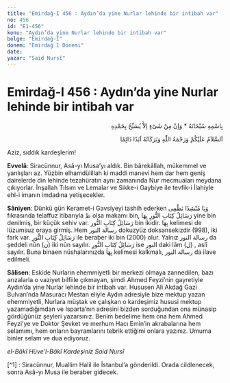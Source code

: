 ```yaml
---
title: "Emirdağ-I 456 : Aydın’da yine Nurlar lehinde bir intibah var"
no: 456
id: "E1-456"
konu: "Aydın’da yine Nurlar lehinde bir intibah var"
bolge: "Emirdağ-I"
donem: "Emirdağ 1 Dönemi"
date: 
yazar: "Said Nursî"
---
```


# Emirdağ-I 456 : Aydın’da yine Nurlar lehinde bir intibah var

<p class="arabic" dir="rtl" title="Meal: “Subhân Allah’ın adıyla” * “Hiçbir şey yoktur ki O'nu hamd ile tesbih etmesin” [İsrâ 17:44]">بِاسْمِهِ سُبْحَانَهُ * وَاِنْ مِنْ شَىْءٍ اِلاَّ يُسَبِّحُ بِحَمْدِهِ</p>

<p class="arabic" dir="rtl" title="Meal: “Allah’ın selâmı, rahmeti ve bereketleri, ebedî ve dâimî olarak üzerinize olsun.”">اَلسَّلاَمُ عَلَيْكُمْ وَرَحْمَةُ اللّٰهِ وَبَرَكَاتُهُ اَبَدًا دَائِمًا</p>

Aziz, sıddık kardeşlerim!

**Evvelâ**: Siracünnur, Asâ-yı Musa’yı aldık. Bin bârekâllah, mükemmel ve yanlışları az. Yüzbin elhamdülillah ki maddi manevi hem dar hem geniş dairelerde din lehinde tezahüratın aynı zamanında Nur mecmuaları meydana çıkıyorlar. İnşallah Tılsım ve Lemalar ve Sikke-i Gaybiye ile tevfik-i İlahiyle ehl-i imanın imdadına yetişecekler.

**Sâniyen**: Dünkü gün Keramet-i Gavsiyeyi tashih ederken <span class="arabic" dir="rtl" title="">وَيَا مُنْشِدًا نَظْمِى</span> fıkrasında telaffuz itibarıyla <span class="arabic" dir="rtl" title="">ظ</span> olsa makamı bin, <span class="arabic" dir="rtl" title="">رَسَائِلُ كِتَابِ النُّورِ بِهَا</span> yine bin denilmiş, bir küçük sehiv var. <span class="arabic" dir="rtl" title="">رَسَائِلُ كِتَابِ النُّورِ</span> bin ikidir. <span class="arabic" dir="rtl" title="">بِهَا</span> kelimesi de lüzumsuz oraya girmiş. Hem <span class="arabic" dir="rtl" title="">رسالة النور</span> dokuzyüz doksansekizdir (998), iki fark var. <span class="arabic" dir="rtl" title="">رَسَائِلُ كِتَابِ النُّورِ</span> ile beraber iki bin (2000) olur. Yalnız <span class="arabic" dir="rtl" title="">رسالة النور</span> da şeddeli nûn (<span class="arabic" dir="rtl" title="">ن</span>) iki nûn sayılır. <span class="arabic" dir="rtl" title="">رَسَائِلُ كِتَابِ النُّورِ</span> ise <span class="arabic" dir="rtl" title="">النور</span> daki lâm (<span class="arabic" dir="rtl" title="">ل</span>) , aslî sayılır. Buna binaen nüshalarınızda <span class="arabic" dir="rtl" title="">بِهَا</span> kelimesi kalkmalı, <span class="arabic" dir="rtl" title="">رسالة النور</span> da ilave edilmeli.

**Sâlisen**: Eskide Nurların ehemmiyetli bir merkezi olmaya zannedilen, bazı arızalarla o vaziyet bilfiile çıkmayan, şimdi Ahmed Feyzi’nin gayretiyle Aydın’da yine Nurlar lehinde bir intibah var. Hususen Ali Akdağ Gazi Bulvarı’nda Masuracı Mestan eliyle Aydın adresiyle bize mektup yazan ehemmiyetli, Nurlara müştak ve çalışkan o kardeşimiz hususi mektup yazamadığımdan ve Isparta’nın adresini bizden sorduğundan ona münasip gördüğünüz şeyleri yazarsınız. Benim bedelime hem ona hem Ahmed Feyzi’ye ve Doktor Şevket ve merhum Hacı Emin’in akrabalarına hem selamımı, hem onların bayramlarını tebrik ettiğimi onlara yazınız. Umuma binler selam ve dua ediyoruz.

*el-Bâkî Hüve’l-Bâkî*
*Kardeşiniz*
*Said Nursî*

[^1] : Siracünnur, Muallim Halil ile İstanbul’a gönderildi. Orada cildlenecek, sonra Asâ-yı Musa ile beraber gidecek.
